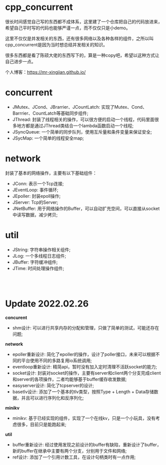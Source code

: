 # cpp_concurrent


很长时间感觉自己写的东西都不成体系，这里建了一个仓库把自己的代码放进来，希望自己平时写的代码也能够严谨一点，而不仅仅只是小demo。

这里不仅仅是并发相关的东西，还有很多网络以及各种各样的组件，之所以叫cpp_concurrent是因为当时想总结并发相关的知识。

很多东西都是看了陈硕大佬的东西写下的，算是一种copy吧，希望以这种方式让自己进步一点。

个人博客：https://mr-xingjian.github.io/

# concurrent
- JMutex、JCond、JBrarrier、JCountLatch: 实现了Mutex、Cond、Barrrier、CountLatch等基础同步组件;
- JThread: 封装了线程相关的操作，可以很方便的启动一个线程，代码里面很多地方都是通过JThread类结合一个lambda函数启动一个线程;
- JSyncQueue: 一个简单的同步队列，使用互斥量和条件变量来保证安全;
- JSycMap: 一个简单的线程安全map;

# network
封装了基本的网络操作，主要有以下基础组件：
- JConn: 表示一个Tcp连接;
- JEventLoop: 事件循环;
- JEpoller: 封装epoll操作;
- JServer: Tcp的Server;
- JNetBuffer: 用于网络操作的Buffer，可以自动扩充空间，可以直接从socket中读写数据，减少拷贝;

# util
- JString: 字符串操作相关组件;
- JLog: 一个多线程日志组件;
- JBuffer: 字符缓冲组件;
- JTime: 时间处理操作组件;

<br></br>
# Update 2022.02.26
**concurent**
- shm设计: 可以进行共享内存的分配和管理，只做了简单的测试，可能还存在问题;

**network**
- epoller重新设计: 简化了epoller的操作，设计了poller接口，未来可以根据不同的平台使用不同的多路复用io系统调用;
- eventloop重新设计: 精简api，暂时没有加入定时清理不活跃socket的能力;
- socket设计: 封装对socket的操作，主要有server和client两个分支完成client和server的各项操作，二者均能够基于buffer缓存收发数据;
- easyserver设计: 简化了tcpserver的设计;
- basetlv设计: 添加了一个基本的tlv类型，按照Type + Length + Data存储数据，并且可以进行序列化和反序列化;

**minikv**
- minikv: 基于已经实现的组件，实现了一个在线kv，只是一个小玩具，没有考虑很多，目前只是能跑起来;

**util**
- buffer重新设计: 经过使用发现之前设计的buffer有缺陷，重新设计了buffer，新的buffer在继承中主要有两个分支，分别用于文件和网络;
- ref设计: 添加了一个引用计数工具，在设计句柄类时有一点作用;